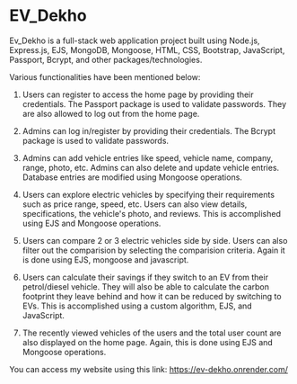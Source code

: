 # EV_Dekho
Ev_Dekho is a full-stack web application project built using Node.js, Express.js, EJS, MongoDB, Mongoose, HTML, CSS, Bootstrap, JavaScript, Passport, Bcrypt, and other packages/technologies.

Various functionalities have been mentioned below:

1. Users can register to access the home page by providing their credentials. The Passport package is used to validate passwords. They are also allowed to log out from the home page.

2. Admins can log in/register by providing their credentials. The Bcrypt package is used to validate passwords.

3. Admins can add vehicle entries like speed, vehicle name, company, range, photo, etc. Admins can also delete and update vehicle entries. Database entries are modified using Mongoose operations.

4. Users can explore electric vehicles by specifying their requirements such as price range, speed, etc. Users can also view details, specifications, the vehicle's photo, and reviews. This is accomplished using EJS and Mongoose operations.

5. Users can compare 2 or 3 electric vehicles side by side. Users can also filter out the comparision by selecting the comparision criteria. Again it is done using EJS, mongoose and javascript.

6. Users can calculate their savings if they switch to an EV from their petrol/diesel vehicle. They will also be able to calculate the carbon footprint they leave behind and how it can be reduced by switching to EVs. This is accomplished using a custom algorithm, EJS, and JavaScript.

7. The recently viewed vehicles of the users and the total user count are also displayed on the home page. Again, this is done using EJS and Mongoose operations.

You can access my website using this link: https://ev-dekho.onrender.com/
